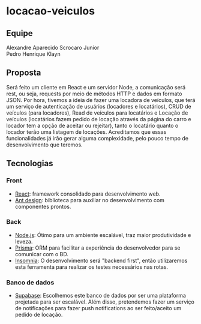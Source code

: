 # locacao-veiculos

## Equipe
Alexandre Aparecido Scrocaro Junior\
Pedro Henrique Klayn


## Proposta
Será feito um cliente em React e um servidor Node, a comunicação será rest, ou seja, requests por meio de métodos HTTP e dados em formato JSON. Por hora, tivemos a ideia de fazer uma locadora de veículos, que terá um serviço de autenticação de usuários (locadores e locatários), CRUD de veículos (para locadores), Read de veículos para locatários e Locação de veículos (locatários fazem pedido de locação através da página do carro e locador tem a opção de aceitar ou rejeitar), tanto o locatário quanto o locador terão uma listagem de locações. Acreditamos que essas funcionalidades já irão gerar alguma complexidade, pelo pouco tempo de desenvolvimento que teremos.


## Tecnologias
### Front
- [React](https://react.dev/): framework consolidado para desenvolvimento web.
- [Ant design](https://ant.design/): biblioteca para auxiliar no desenvolvimento com componentes prontos.

### Back
- [Node.js](https://nodejs.org/): Ótimo para um ambiente escalável, traz maior produtividade e leveza.
- [Prisma](https://www.prisma.io/): ORM para facilitar a experiência do desenvolvedor para se comunicar com o BD.
- [Insomnia](https://docs.insomnia.rest/): O desenvolvimento será "backend first", então utilizaremos esta ferramenta para realizar os testes necessários nas rotas.

### Banco de dados
- [Supabase](https://supabase.com/): Escolhemos este banco de dados por ser uma plataforma projetada para ser escalável. Além disso, pretendemos fazer um serviço de notificações para fazer push notifications ao ser feito/aceito um pedido de locação.


<!-- 
### Aula 30/05 - 21h20 a 23h
Iremos estudar como é feita a utilização do supabase, verificar se é possível utilizar apenas supabase ao invés de utilizar postgres junto, verificar e estudar como é feita a conexão do supabase e se é possível utilizá-lo em nuvem, se não for será feita uma configuração de teste dele 
-->
